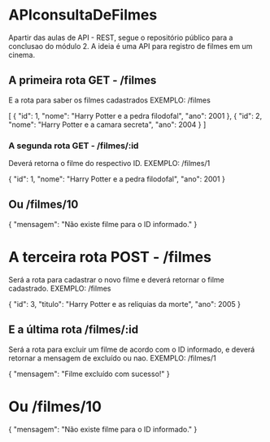 # APIconsultaDeFilmes

Apartir das aulas de API - REST, segue o repositório público para a conclusao do módulo 2.
A ideia é uma API para registro de filmes em um cinema.

## A primeira rota GET - /filmes
E a rota para saber os filmes cadastrados
EXEMPLO: /filmes

[
	{
		"id": 1,
		"nome": "Harry Potter e a pedra filodofal",
		"ano": 2001
	},
	{
		"id": 2,
		"nome": "Harry Potter e a camara secreta",
		"ano": 2004
	}
]



### A segunda rota GET - /filmes/:id
Deverá retorna o filme do respectivo ID.
EXEMPLO: /filmes/1

{
	"id": 1,
	"nome": "Harry Potter e a pedra filodofal",
	"ano": 2001
}

## Ou /filmes/10

{
	"mensagem": "Não existe filme para o ID informado."
}



# A terceira rota POST - /filmes
Será a rota para cadastrar o novo filme e deverá retornar o filme cadastrado.
EXEMPLO: /filmes

{
	"id": 3,
	"titulo": "Harry Potter e as reliquias da morte",
	"ano": 2005
}



## E a última rota /filmes/:id 
Será a rota para excluir um filme de acordo com o ID informado, e deverá retornar a mensagem de excluído ou nao.
EXEMPLO: /filmes/1

{
	"mensagem": "Filme excluído com sucesso!"
}  

# Ou /filmes/10

{
	"mensagem": "Não existe filme para o ID informado."
}
